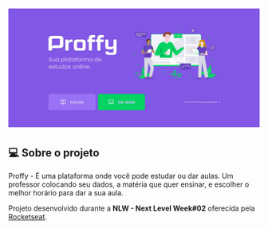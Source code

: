 <h1 align="center">
    <img alt="NextLevelWeek#02" title="#NextLevelWeek#02" src="https://github.com/gabipires/Proffy_Rocketseat_NLW02/blob/master/telainicial.JPG" />
</h1>


## 💻 Sobre o projeto

Proffy - É uma plataforma onde você pode estudar ou dar aulas. Um professor colocando seu dados, a matéria que quer ensinar, e escolher o melhor horário para dar a sua aula.

Projeto desenvolvido durante a **NLW - Next Level Week#02** oferecida pela [Rocketseat](https://rocketseat.com.br/).

